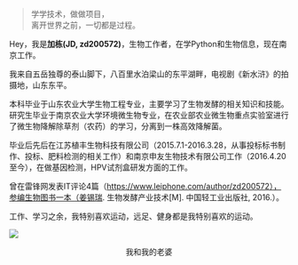> 学学技术，做做项目，  
> 离开世界之前，一切都是过程。

Hey，我是<strong>加栋(JD, zd200572)</strong>，生物工作者，在学Python和生物信息，现在南京工作。

我来自五岳独尊的泰山脚下，八百里水泊梁山的东平湖畔，电视剧《新水浒》的拍摄地，山东东平。

本科毕业于山东农业大学生物工程专业，主要学习了生物发酵的相关知识和技能。研究生毕业于南京农业大学环境微生物专业，在农业部农业微生物重点实验室进行了微生物降解除草剂（农药）的学习，分离到一株高效降解菌。

毕业后先后在江苏植丰生物科技有限公司（2015.7.1-2016.3.28，从事投标标书制作、投标、肥料检测的相关工作）和南京申友生物技术有限公司工作（2016.4.20至今），在做基因检测，HPV试剂盒研发方面的工作。

曾在雷锋网发表IT评论4篇（https://www.leiphone.com/author/zd200572），参编生物图书一本（姜锡瑞. 生物发酵产业技术[M]. 中国轻工业出版社, 2016.）。

工作、学习之余，我特别喜欢运动，远足、健身都是我特别喜欢的运动。



![](http://osnq2ssd7.bkt.clouddn.com/IMG_20160604_152019.jpg)
<center>我和我的老婆</center>
